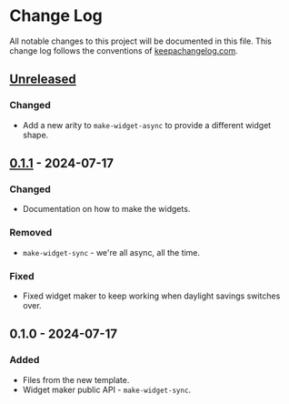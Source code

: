 # Change Log
All notable changes to this project will be documented in this file. This change log follows the conventions of [keepachangelog.com](http://keepachangelog.com/).

## [Unreleased]
### Changed
- Add a new arity to `make-widget-async` to provide a different widget shape.

## [0.1.1] - 2024-07-17
### Changed
- Documentation on how to make the widgets.

### Removed
- `make-widget-sync` - we're all async, all the time.

### Fixed
- Fixed widget maker to keep working when daylight savings switches over.

## 0.1.0 - 2024-07-17
### Added
- Files from the new template.
- Widget maker public API - `make-widget-sync`.

[Unreleased]: https://sourcehost.site/your-name/testor/compare/0.1.1...HEAD
[0.1.1]: https://sourcehost.site/your-name/testor/compare/0.1.0...0.1.1

